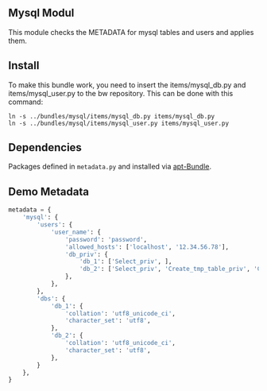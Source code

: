 Mysql Modul
-----------

This module checks the METADATA for mysql tables and users and applies them.

Install
-------

To make this bundle work, you need to insert the items/mysql_db.py and items/mysql_user.py to the bw repository. This can be done with this command:

```
ln -s ../bundles/mysql/items/mysql_db.py items/mysql_db.py
ln -s ../bundles/mysql/items/mysql_user.py items/mysql_user.py
```

Dependencies
------------
Packages defined in ```metadata.py``` and installed via [apt-Bundle](https://github.com/sHorst/bw.bundle.apt).

Demo Metadata
-------------

```python
metadata = {
    'mysql': {
        'users': {
            'user_name': {
                'password': 'password', 
                'allowed_hosts': ['localhost', '12.34.56.78'],
                'db_priv': {
                    'db_1': ['Select_priv', ],
                    'db_2': ['Select_priv', 'Create_tmp_table_priv', 'Create_view_priv', 'Show_view_priv', ],
                },
            },
        },
        'dbs': {
            'db_1': {
                'collation': 'utf8_unicode_ci',
                'character_set': 'utf8',
            },
            'db_2': {
                'collation': 'utf8_unicode_ci',
                'character_set': 'utf8',
            },
        }
    },
}
```